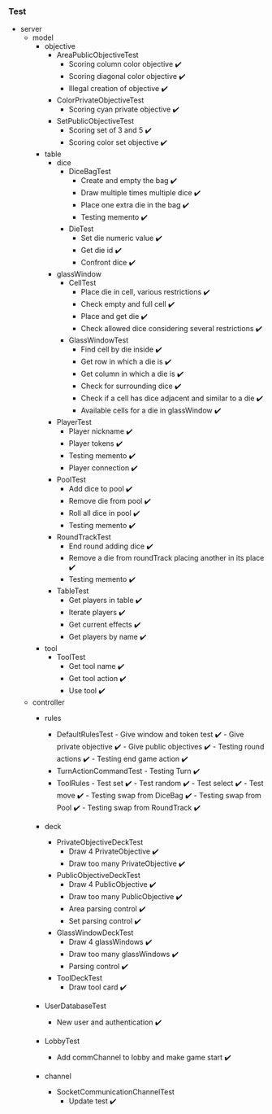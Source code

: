 ### Test
- server
    - model
        - objective
            - AreaPublicObjectiveTest
                - Scoring column color objective :heavy_check_mark:
                - Scoring diagonal color objective :heavy_check_mark:
                - Illegal creation of objective :heavy_check_mark:   
            - ColorPrivateObjectiveTest
                - Scoring cyan private objective :heavy_check_mark:
            - SetPublicObjectiveTest
                - Scoring set of 3 and 5 :heavy_check_mark:
                - Scoring color set objective :heavy_check_mark:
        - table
            - dice
                - DiceBagTest 
                    - Create and empty the bag :heavy_check_mark:
                    - Draw multiple times multiple dice :heavy_check_mark:
                    - Place one extra die in the bag :heavy_check_mark:
                    - Testing memento :heavy_check_mark:
                - DieTest
                    - Set die numeric value :heavy_check_mark:
                    - Get die id :heavy_check_mark:
                    - Confront dice :heavy_check_mark:
            - glassWindow
                - CellTest 
                    - Place die in cell, various restrictions :heavy_check_mark:
                    - Check empty and full cell :heavy_check_mark:
                    - Place and get die :heavy_check_mark:
                    - Check allowed dice considering several restrictions :heavy_check_mark:
                - GlassWindowTest
                    - Find cell by die inside :heavy_check_mark:
                    - Get row in which a die is :heavy_check_mark:
                    - Get column in which a die is :heavy_check_mark:
                    - Check for surrounding dice :heavy_check_mark:
                    - Check if a cell has dice adjacent and similar to a die :heavy_check_mark:
                    - Available cells for a die in glassWindow :heavy_check_mark:
            - PlayerTest
                - Player nickname :heavy_check_mark:
                - Player tokens :heavy_check_mark:
                - Testing memento :heavy_check_mark:
                - Player connection :heavy_check_mark:
            - PoolTest 
                - Add dice to pool :heavy_check_mark:
                - Remove die from pool :heavy_check_mark:
                - Roll all dice in pool :heavy_check_mark:
                - Testing memento :heavy_check_mark:
            - RoundTrackTest 
                - End round adding dice :heavy_check_mark:
                - Remove a die from roundTrack placing another in its place :heavy_check_mark:
                - Testing memento :heavy_check_mark:       
            - TableTest
                - Get players in table :heavy_check_mark:
                - Iterate players :heavy_check_mark:
                - Get current effects :heavy_check_mark:
                - Get players by name :heavy_check_mark:
        - tool
            - ToolTest
                - Get tool name :heavy_check_mark:
                - Get tool action :heavy_check_mark:
                - Use tool :heavy_check_mark:
    - controller
        - rules
            - DefaultRulesTest 
                    - Give window and token test :heavy_check_mark:
                    - Give private objective :heavy_check_mark:
                    - Give public objectives :heavy_check_mark:
                    - Testing round actions :heavy_check_mark:
                    - Testing end game action :heavy_check_mark:
            - TurnActionCommandTest
                    - Testing Turn :heavy_check_mark:
            - ToolRules
                    - Test set :heavy_check_mark:
                    - Test random :heavy_check_mark:
                    - Test select :heavy_check_mark:
                    - Test move :heavy_check_mark:
                    - Testing swap from DiceBag :heavy_check_mark:
                    - Testing swap from Pool :heavy_check_mark:
                    - Testing swap from RoundTrack :heavy_check_mark:
        - deck 
            - PrivateObjectiveDeckTest 
                - Draw 4 PrivateObjective :heavy_check_mark:
                - Draw too many PrivateObjective :heavy_check_mark:
            - PublicObjectiveDeckTest 
                - Draw 4 PublicObjective :heavy_check_mark:
                - Draw too many PublicObjective :heavy_check_mark:
                - Area parsing control :heavy_check_mark:
                - Set parsing control :heavy_check_mark:
            - GlassWindowDeckTest
                - Draw 4 glassWindows :heavy_check_mark:
                - Draw too many glassWindows :heavy_check_mark:
                - Parsing control :heavy_check_mark:
            - ToolDeckTest
                - Draw tool card :heavy_check_mark:
                                        
        - UserDatabaseTest
            - New user and authentication :heavy_check_mark:
        - LobbyTest
            - Add commChannel to lobby and make game start :heavy_check_mark:
        - channel
            - SocketCommunicationChannelTest
                - Update test :heavy_check_mark:
